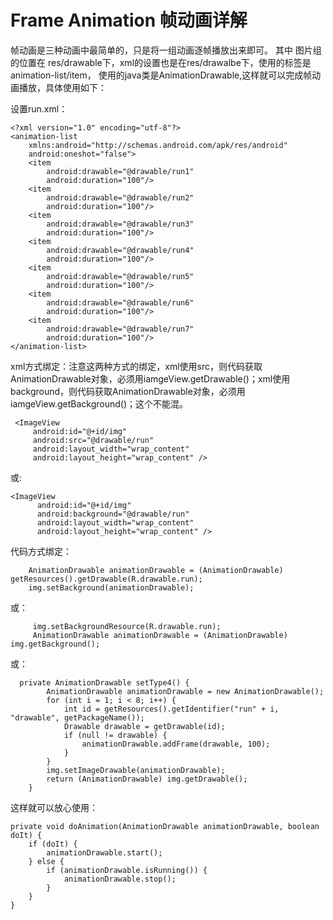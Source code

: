# Frame Animation 帧动画详解
帧动画是三种动画中最简单的，只是将一组动画逐帧播放出来即可。
其中 图片组的位置在 res/drawable下，xml的设置也是在res/drawalbe下，使用的标签是animation-list/item，
使用的java类是AnimationDrawable,这样就可以完成帧动画播放，具体使用如下：

设置run.xml：
    
    <?xml version="1.0" encoding="utf-8"?>
    <animation-list
        xmlns:android="http://schemas.android.com/apk/res/android"
        android:oneshot="false">
        <item
            android:drawable="@drawable/run1"
            android:duration="100"/>
        <item
            android:drawable="@drawable/run2"
            android:duration="100"/>
        <item
            android:drawable="@drawable/run3"
            android:duration="100"/>
        <item
            android:drawable="@drawable/run4"
            android:duration="100"/>
        <item
            android:drawable="@drawable/run5"
            android:duration="100"/>
        <item
            android:drawable="@drawable/run6"
            android:duration="100"/>
        <item
            android:drawable="@drawable/run7"
            android:duration="100"/>
    </animation-list>

xml方式绑定：注意这两种方式的绑定，xml使用src，则代码获取AnimationDrawable对象，必须用iamgeView.getDrawable()；xml使用background，则代码获取AnimationDrawable对象，必须用iamgeView.getBackground()；这个不能混。
 
     <ImageView
         android:id="@+id/img"
         android:src="@drawable/run"
         android:layout_width="wrap_content"
         android:layout_height="wrap_content" />
  或:
  
    <ImageView
          android:id="@+id/img"
          android:background="@drawable/run"
          android:layout_width="wrap_content"
          android:layout_height="wrap_content" />
代码方式绑定：

        AnimationDrawable animationDrawable = (AnimationDrawable) getResources().getDrawable(R.drawable.run);
        img.setBackground(animationDrawable);
 或：
 
         img.setBackgroundResource(R.drawable.run);
         AnimationDrawable animationDrawable = (AnimationDrawable) img.getBackground();   
 或：
   
      private AnimationDrawable setType4() {
            AnimationDrawable animationDrawable = new AnimationDrawable();
            for (int i = 1; i < 8; i++) {
                int id = getResources().getIdentifier("run" + i, "drawable", getPackageName());
                Drawable drawable = getDrawable(id);
                if (null != drawable) {
                    animationDrawable.addFrame(drawable, 100);
                }
            }
            img.setImageDrawable(animationDrawable);
            return (AnimationDrawable) img.getDrawable();
        }

这样就可以放心使用：

    private void doAnimation(AnimationDrawable animationDrawable, boolean doIt) {
        if (doIt) {
            animationDrawable.start();
        } else {
            if (animationDrawable.isRunning()) {
                animationDrawable.stop();
            }
        }
    }
